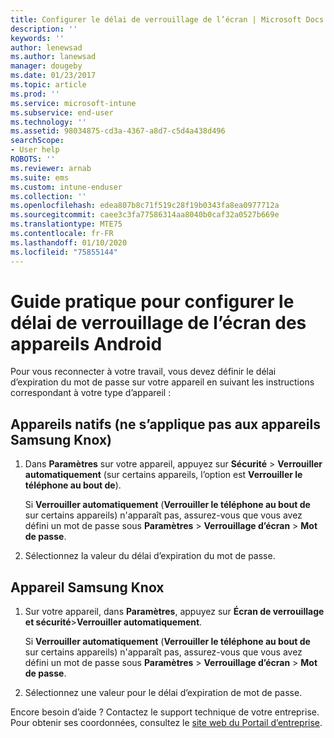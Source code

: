 ```yaml
---
title: Configurer le délai de verrouillage de l’écran | Microsoft Docs
description: ''
keywords: ''
author: lenewsad
ms.author: lanewsad
manager: dougeby
ms.date: 01/23/2017
ms.topic: article
ms.prod: ''
ms.service: microsoft-intune
ms.subservice: end-user
ms.technology: ''
ms.assetid: 98034875-cd3a-4367-a8d7-c5d4a438d496
searchScope:
- User help
ROBOTS: ''
ms.reviewer: arnab
ms.suite: ems
ms.custom: intune-enduser
ms.collection: ''
ms.openlocfilehash: edea807b8c71f519c28f19b0343fa8ea0977712a
ms.sourcegitcommit: caee3c3fa77586314aa8040b0caf32a0527b669e
ms.translationtype: MTE75
ms.contentlocale: fr-FR
ms.lasthandoff: 01/10/2020
ms.locfileid: "75855144"
---
```

# <a name="how-to-set-the-amount-of-time-before-your-android-device-locks-its-screen"></a>Guide pratique pour configurer le délai de verrouillage de l’écran des appareils Android

Pour vous reconnecter à votre travail, vous devez définir le délai d’expiration du mot de passe sur votre appareil en suivant les instructions correspondant à votre type d’appareil :

## <a name="native-non-samsung-knox-device"></a>Appareils natifs (ne s’applique pas aux appareils Samsung Knox)

1. Dans **Paramètres** sur votre appareil, appuyez sur **Sécurité** &gt; **Verrouiller automatiquement** (sur certains appareils, l’option est **Verrouiller le téléphone au bout de**).

    Si **Verrouiller automatiquement** (**Verrouiller le téléphone au bout de** sur certains appareils) n'apparaît pas, assurez-vous que vous avez défini un mot de passe sous **Paramètres**  &gt; **Verrouillage d’écran** &gt; **Mot de passe**.

2. Sélectionnez la valeur du délai d’expiration du mot de passe.

## <a name="samsung-knox-device"></a>Appareil Samsung Knox

1. Sur votre appareil, dans **Paramètres**, appuyez sur **Écran de verrouillage et sécurité**&gt;**Verrouiller automatiquement**.

    Si **Verrouiller automatiquement** (**Verrouiller le téléphone au bout de** sur certains appareils) n'apparaît pas, assurez-vous que vous avez défini un mot de passe sous **Paramètres**  &gt; **Verrouillage d’écran** &gt; **Mot de passe**.

2. Sélectionnez une valeur pour le délai d’expiration de mot de passe.

Encore besoin d’aide ? Contactez le support technique de votre entreprise. Pour obtenir ses coordonnées, consultez le [site web du Portail d’entreprise](https://go.microsoft.com/fwlink/?linkid=2010980).
